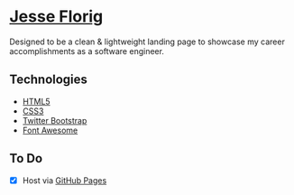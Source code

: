 # [Jesse Florig](http://jesseflorig.github.io)

Designed to be a clean & lightweight landing page to showcase my career accomplishments as a software engineer.

## Technologies

 - [HTML5](http://www.w3.org/TR/html5/)
 - [CSS3](http://www.w3.org/Style/CSS/current-work)
 - [Twitter Bootstrap](http://getbootstrap.com/)
 - [Font Awesome](http://fontawesome.io/)

## To Do

 - [x] Host via [GitHub Pages](https://pages.github.com/)
